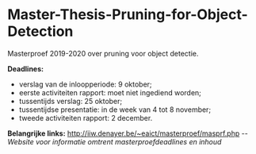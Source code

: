 # Master-Thesis-Pruning-for-Object-Detection
Masterproef 2019-2020 over pruning voor object detectie.

**Deadlines:**
- verslag van de inloopperiode: 9 oktober;
- eerste activiteiten rapport: moet niet ingediend worden;
- tussentijds verslag: 25 oktober;
- tussentijdse presentatie: in de week van 4 tot 8 november;
- tweede activiteiten rapport: 2 december.

**Belangrijke links:**
http://iiw.denayer.be/~eaict/masterproef/masprf.php --  *Website voor informatie omtrent masterproefdeadlines en inhoud* 
